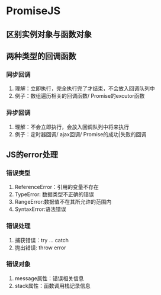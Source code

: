 # PromiseJS

## 区别实例对象与函数对象

## 两种类型的回调函数

### 同步回调

1. 理解：立即执行，完全执行完了才结束，不会放入回调队列中
2. 例子：数组遍历相关的回调函数/ Promise的excutor函数

### 异步回调

1. 理解：不会立即执行，会放入回调队列中将来执行
2. 例子：定时器回调/ ajax回调/ Promise的成功|失败的回调

## JS的error处理

### 错误类型

1. ReferenceError：引用的变量不存在
2. TypeError: 数据类型不正确的错误
3. RangeError:数据值不在其所允许的范围内
4. SyntaxError:语法错误

### 错误处理

1. 捕获错误：try ... catch
2. 抛出错误: throw error

### 错误对象

1. message属性：错误相关信息
2. stack属性：函数调用栈记录信息

